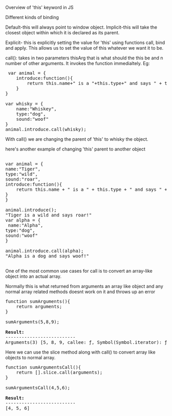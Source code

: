 Overview of 'this' keyword in JS

Different kinds of binding

Default-this will always point to window object.
Implicit-this will take the closest object within which it is declared as its parent.

Explicit- this is explicitly setting the value for 'this' using functions call, bind and apply. This allows us to set the value of this whatever we want it to be.

call(): takes in two parameters thisArg that is what should the this be and n number of other arguments. It invokes the function immedialtely.
Eg:

<pre>
 var animal = {
	introduce:function(){
		return this.name+" is a "+this.type+" and says " + this.sound + "!";
	}
}

var whisky = {
	name:"Whiskey",
	type:"dog",
	sound:"woof"
}
animal.introduce.call(whisky);
</pre>

With call() we are changing the parent of 'this' to whisky the object.

here's another example of changing 'this' parent to another object

<pre>

var animal = {
name:"Tiger",
type:"wild",
sound:"roar",
introduce:function(){
	return this.name + " is a " + this.type + " and says " + this.sound + "!";
}
}

animal.introduce();
"Tiger is a wild and says roar!"
var alpha = {
 name:"Alpha",
type:"dog",
sound:"woof"
}

animal.introduce.call(alpha);
"Alpha is a dog and says woof!"

</pre>

One of the most common use cases for call is to convert an array-like object into an actual array.

Normally this is what returned from arguments an array like object
and any normal array related methods doesnt work on it and throws up an error

<pre>
function sumArguments(){
	return arguments;
}

sumArguments(5,8,9);

<b>Result:</b>
--------------------------
Arguments(3) [5, 8, 9, callee: ƒ, Symbol(Symbol.iterator): ƒ]
</pre>

Here we can use the slice method along with call() to convert array like objects to normal array.

<pre>
function sumArgumentsCall(){
	return [].slice.call(arguments);
}

sumArgumentsCall(4,5,6);

<b>Result:</b>
--------------------------
[4, 5, 6]
</pre>
